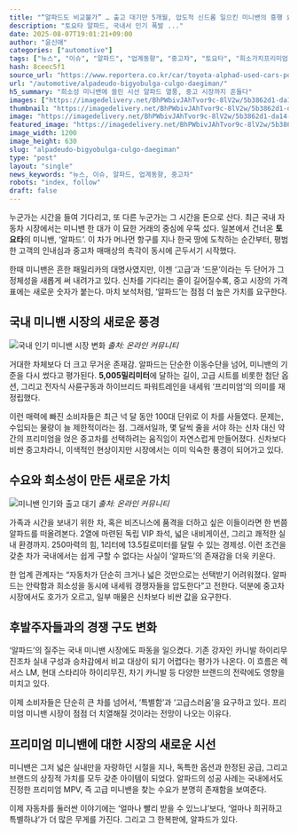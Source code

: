 ```yaml
---
title: "“알파드도 비교불가” … 출고 대기만 5개월, 압도적 신드롬 일으킨 미니밴의 흥행 요소는?"
description: "토요타 알파드, 국내서 인기 폭발 ..."
date: 2025-08-07T19:01:21+09:00
author: "윤신애"
categories: ["automotive"]
tags: ["뉴스", "이슈", "알파드", "업계동향", "중고차", "토요타", "희소가치프리미엄", "럭셔리패밀리라이프"]
hash: 8ceec5f1
source_url: "https://www.reportera.co.kr/car/toyota-alphad-used-cars-popular/"
url: "/automotive/alpadeudo-bigyobulga-culgo-daegiman/"
h5_summary: "희소성 미니밴에 쏠린 시선 알파드 열풍, 중고 시장까지 흔들다"
images: ["https://imagedelivery.net/BhPWbivJAhTvor9c-8lV2w/5b3862d1-da14-4cd4-2aa3-ddd2d94f1600/public", "https://imagedelivery.net/BhPWbivJAhTvor9c-8lV2w/190029c6-a677-465f-bea9-cbbe408a4400/public", "https://imagedelivery.net/BhPWbivJAhTvor9c-8lV2w/170322ae-0cd8-42fe-22d6-c525d97c6200/public"]
thumbnail: "https://imagedelivery.net/BhPWbivJAhTvor9c-8lV2w/5b3862d1-da14-4cd4-2aa3-ddd2d94f1600/public"
image: "https://imagedelivery.net/BhPWbivJAhTvor9c-8lV2w/5b3862d1-da14-4cd4-2aa3-ddd2d94f1600/public"
featured_image: "https://imagedelivery.net/BhPWbivJAhTvor9c-8lV2w/5b3862d1-da14-4cd4-2aa3-ddd2d94f1600/public"
image_width: 1200
image_height: 630
slug: "alpadeudo-bigyobulga-culgo-daegiman"
type: "post"
layout: "single"
news_keywords: "뉴스, 이슈, 알파드, 업계동향, 중고차"
robots: "index, follow"
draft: false
---
```


누군가는 시간을 들여 기다리고, 또 다른 누군가는 그 시간을 돈으로 산다. 최근 국내 자동차 시장에서는 미니밴 한 대가 이 묘한 거래의 중심에 우뚝 섰다. 일본에서 건너온 **토요타**의 미니밴, ‘알파드’. 이 차가 머나먼 항구를 지나 한국 땅에 도착하는 순간부터, 평범한 고객의 인내심과 중고차 매매상의 촉각이 동시에 곤두서기 시작했다.

한때 미니밴은 흔한 패밀리카의 대명사였지만, 이젠 ‘고급’과 ‘드문’이라는 두 단어가 그 정체성을 새롭게 써 내려가고 있다. 신차를 기다리는 줄이 길어질수록, 중고 시장의 가격표에는 새로운 숫자가 붙는다. 마치 보석처럼, ‘알파드’는 점점 더 높은 가치를 요구한다.

## 국내 미니밴 시장의 새로운 풍경

![국내 인기 미니밴 시장 변화](https://imagedelivery.net/BhPWbivJAhTvor9c-8lV2w/190029c6-a677-465f-bea9-cbbe408a4400/public)
*출처: 온라인 커뮤니티*


거대한 차체보다 더 크고 무거운 존재감. 알파드는 단순한 이동수단을 넘어, 미니밴의 기준을 다시 썼다고 평가된다. **5,005밀리미터**에 달하는 길이, 고급 시트를 비롯한 첨단 옵션, 그리고 전자식 사륜구동과 하이브리드 파워트레인을 내세워 ‘프리미엄’의 의미를 재정립했다.

이런 매력에 빠진 소비자들은 최근 넉 달 동안 100대 단위로 이 차를 사들였다. 문제는, 수입되는 물량이 늘 제한적이라는 점. 그래서일까, 몇 달씩 줄을 서야 하는 신차 대신 약간의 프리미엄을 얹은 중고차를 선택하려는 움직임이 자연스럽게 만들어졌다. 신차보다 비싼 중고차라니, 이색적인 현상이지만 시장에서는 이미 익숙한 풍경이 되어가고 있다.

## 수요와 희소성이 만든 새로운 가치

![미니밴 인기와 출고 대기](https://imagedelivery.net/BhPWbivJAhTvor9c-8lV2w/170322ae-0cd8-42fe-22d6-c525d97c6200/public)
*출처: 온라인 커뮤니티*


가족과 시간을 보내기 위한 차, 혹은 비즈니스에 품격을 더하고 싶은 이들이라면 한 번쯤 알파드를 떠올려본다. 2열에 마련된 독립 VIP 좌석, 넓은 내비게이션, 그리고 쾌적한 실내 환경까지. 250마력의 힘, 1리터에 13.5킬로미터를 달릴 수 있는 경제성. 이런 조건을 갖춘 차가 국내에서는 쉽게 구할 수 없다는 사실이 ‘알파드’의 존재감을 더욱 키운다.

한 업계 관계자는 “자동차가 단순히 크거나 넓은 것만으로는 선택받기 어려워졌다. 알파드는 안락함과 희소성을 동시에 내세워 경쟁자들을 압도한다”고 전한다. 덕분에 중고차 시장에서도 호가가 오르고, 일부 매물은 신차보다 비싼 값을 요구한다.

## 후발주자들과의 경쟁 구도 변화

‘알파드’의 질주는 국내 미니밴 시장에도 파동을 일으켰다. 기존 강자인 카니발 하이리무진조차 실내 구성과 승차감에서 비교 대상이 되기 어렵다는 평가가 나온다. 이 흐름은 렉서스 LM, 현대 스타리아 하이리무진, 차기 카니발 등 다양한 브랜드의 전략에도 영향을 미치고 있다.

이제 소비자들은 단순히 큰 차를 넘어서, ‘특별함’과 ‘고급스러움’을 요구하고 있다. 프리미엄 미니밴 시장이 점점 더 치열해질 것이라는 전망이 나오는 이유다.

## 프리미엄 미니밴에 대한 시장의 새로운 시선

미니밴은 그저 넓은 실내만을 자랑하던 시절을 지나, 독특한 옵션과 한정된 공급, 그리고 브랜드의 상징적 가치를 모두 갖춘 아이템이 되었다. 알파드의 성공 사례는 국내에서도 진정한 프리미엄 MPV, 즉 고급 미니밴을 찾는 수요가 분명히 존재함을 보여준다.

이제 자동차를 둘러싼 이야기에는 ‘얼마나 빨리 받을 수 있느냐’보다, ‘얼마나 희귀하고 특별하냐’가 더 많은 무게를 가진다. 그리고 그 한복판에, 알파드가 있다.
